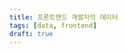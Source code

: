 ```yaml
---
title: 프론트엔드 개발자의 데이터
tags: [data, frontend]
draft: true
---
```


<!-- ## 데이터 분석 -->

<!-- 지난 해 말부터 데이터 분석을 조금씩 하고 있다. 
매출 정보부터 시작했는데, 최근에는 주차장에서 사용되는 차단기의 소요시간에 대한 지표를 만들었다. 

주차장 앞에 갔을 때, 차량을 인식하고, 번호판 인식, 그리고 차단기가 열릴때 까지 얼마나 걸리는지를 지표화 해서
어디에 문제가 있는지, 어떤 방향으로 개선해야 하는지, 우선순위는 어떻게 되는지를 알 수 있다. 

데이터는 우리에게 앞으로 어디로 가야할지 알려준다. 


내가 있는 곳은 전통적인 의미의 직무 구분이 명확하지 않다. 
프론트엔드 개발자는 API 주는대로 화면 구현만 하고, 백엔드는 스키마를 정의해주고와 같은 일만 하지 않는다.
필요하다면 역으로 제안하기도 하고, 스키마를 프론트에드 직접 정의하기도 한다. 

나는 프론트엔드 개발을 주로 하지만, 백엔드 마이크로서비스도 만들고, 데이터 분석도 한다.
디자인도 하고, 기획도 한다. 그렇다고해서 각 분야의 전문성을 고수준으로 유지한다.


## 비즈니스 로직에서의 데이터

비즈니스 로직 구현의 세계에서는 스키마가 자유롭게 생성되고 바뀌기도 한다.


비즈니스에서 사용되는 스키마를 그대로 분석에 사용할 수는 없다. 

그래서 Raw 데이터는 Data Liquor 과정을 거친다. 
분석을 위해 불필요한 것들은 덜어내고, 성능이나 


## Data 생산자(Producer)와 소비자(Consumer)

데이터를 바라보는 관점을 생산과 소비의 측면으로 나누어 볼 수 있다. 

예를들어 생산은 마이크로서비스, 사용자 등으로부터 만들어지는 Raw 데이터를 말하고, 
소비는 데이터 분석가나 클라이언트를 말한다.

데이터를 소비할 때 복잡한 로우 데이터를 그대로 사용한다면 어떻게 될까?

스키마(Schema)가 바뀔 때 마다 소비자인 클라이언트를 업데이트해주어야 하며,
스키마에서 불필요하거나 사용하지 않는 필드를 항상 로드시키는 것에 대한 성능 문제도 발생한다.

![](01.png)

## Data Liquor

데이터 리커(Data Liqour)는 데이터 소비의 완충 지대라고 할 수 있다.
데이터 소비자가 되는 분석가 혹은 클라이언트(콘솔)에서 복잡한 로우 데이터를 그대로 소비하는게 아니라, 중간 단계에서 정제된 Intermediate 데이터를 소비하는 것이다.  
로우 데이터의 스키마가 변경되더라도 데이터 소비자 측면에서는 변경된 스키마가 반영없이, 리커를 통해 소비하면 된다.






주차장에서 발생되는 매출 정보를 만들었고,

개발자의 사고 방식은 디자이너의 사고 방식과는 큰 차이가 있는 것으로 알았다. 
하지만 개발자 혹은 엔지니어들이 생각보다 이성적인 판단을 하지 않는다는 것을 알고 있다.

개발자는 데이터를 생각보다 많이  -->


